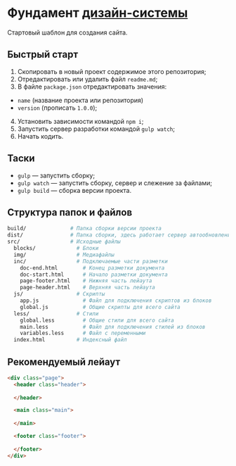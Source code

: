 # Фундамент [дизайн-системы](https://github.com/constlab/sedona)

Стартовый шаблон для создания сайта.

## Быстрый старт

1. Скопировать в новый проект содержимое этого репозитория;
2. Отредактировать или удалить файл `readme.md`;
3. В файле `package.json` отредактировать значения:
  * `name` (название проекта или репозитория)
  * `version` (прописать `1.0.0`);
4. Установить зависимости командой `npm i`;
5. Запустить сервер разработки командой `gulp watch`;
6. Начать кодить.

## Таски

* `gulp` — запустить сборку;
* `gulp watch` — запустить сборку, сервер и слежение за файлами;
* `gulp build` — сборка версии проекта.

## Структура папок и файлов

```bash
build/              # Папка сборки версии проекта
dist/               # Папка сборки, здесь работает сервер автообновлений
src/                # Исходные файлы
  blocks/             # Блоки
  img/                # Медиафайлы
  inc/                # Подключаемые части разметки
    doc-end.html        # Конец разметки документа
    doc-start.html      # Начало разметки документа
    page-footer.html    # Нижняя часть лейаута
    page-header.html    # Верхняя часть лейаута
  js/                 # Скрипты
    app.js              # Файл для подключения скриптов из блоков
    global.js           # Общие скрипты для всего сайта
  less/               # Стили
    global.less         # Общие стили для всего сайта
    main.less           # Файл для подключения стилей из блоков
    variables.less      # Файл с переменными
  index.html          # Индексный файл
```

## Рекомендуемый лейаут

```html
<div class="page">
  <header class="header">
    
  </header>

  <main class="main">
    
  </main>

  <footer class="footer">
    
  </footer>
</div>
```
